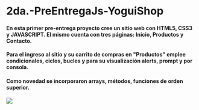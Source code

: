 # 2da.-PreEntregaJs-YoguiShop
#### En esta primer pre-entrega proyecto cree un sitio web con HTML5, CSS3 y JAVASCRIPT. El mismo cuenta con tres páginas: Inicio, Productos y Contacto.
#### Para el ingreso al sitio y su carrito de compras en "Productos" emplee condicionales, ciclos, bucles y para su visualización alerts, prompt y por consola.
#### Como novedad se incorporaron arrays, métodos, funciones de orden superior.
![](https://pixabay.com/es/photos/yoga-mujer-joven-deportes-asana-1146281/)
